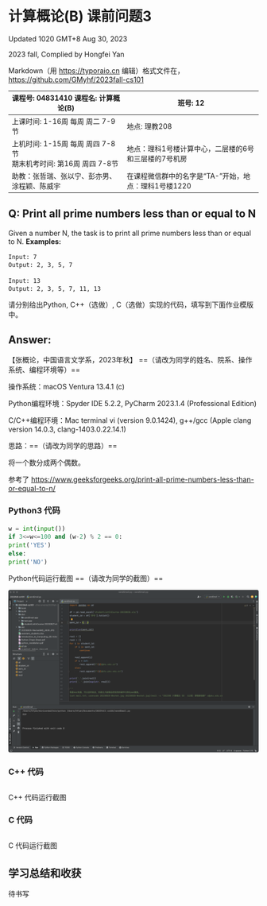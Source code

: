 # 计算概论(B) 课前问题3

Updated 1020 GMT+8 Aug 30, 2023



2023 fall, Complied by Hongfei Yan

Markdown（用 https://typoraio.cn 编辑）格式文件在，https://github.com/GMyhf/2023fall-cs101



| 课程号: 04831410		课程名: 计算概论(B)                  | 班号: 12                                              |
| ------------------------------------------------------------ | ----------------------------------------------------- |
| 上课时间: 1-16周 每周 周二 7-9节                             | 地点: 理教208                                         |
| 上机时间: 1-15周 每周 周四 7-8节<br/>期末机考时间: 第16周 周四 7-8节 | 地点：理科1号楼计算中心，二层楼的6号和三层楼的7号机房 |
| 助教：张哲瑞、张以宁、彭亦男、涂程颖、陈威宇                 | 在课程微信群中的名字是“TA-”开始，地点：理科1号楼1220  |



## Q: Print all prime numbers less than or equal to N

Given a number N, the task is to print all prime numbers less than or equal to N.
**Examples:** 

```
Input: 7
Output: 2, 3, 5, 7

Input: 13
Output: 2, 3, 5, 7, 11, 13 
```



请分别给出Python, C++（选做）, C（选做）实现的代码，填写到下面作业模版中。



## Answer:

【张概论，中国语言文学系，2023年秋】 ==（请改为同学的姓名、院系、操作系统、编程环境等）==

操作系统：macOS Ventura 13.4.1 (c)

Python编程环境：Spyder IDE 5.2.2, PyCharm 2023.1.4 (Professional Edition)

C/C++编程环境：Mac terminal vi (version 9.0.1424), g++/gcc (Apple clang version 14.0.3, clang-1403.0.22.14.1)



思路：==（请改为同学的思路）==

将⼀个数分成两个偶数。

参考了 https://www.geeksforgeeks.org/print-all-prime-numbers-less-than-or-equal-to-n/



### Python3 代码

```python
w = int(input())
if 3<=w<=100 and (w-2) % 2 == 0:
print('YES')
else:
print('NO')
```



Python代码运行截图 ==（请改为同学的截图）==

![image-20230830110535562](https://raw.githubusercontent.com/GMyhf/img/main/img/image-20230830110535562.png)



### C++ 代码

```c++

```



C++ 代码运行截图



### C 代码

```c++

```



C 代码运行截图





## 学习总结和收获

待书写
